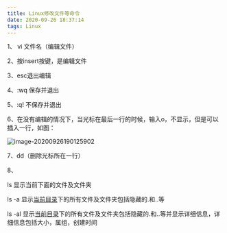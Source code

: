 ```yaml
---
title: Linux修改文件等命令
date: 2020-09-26 18:37:14
tags: Linux
---
```


1、 vi 文件名（编辑文件）

2、按insert按键，是编辑文件

3、esc退出编辑

4、:wq 保存并退出

5、:q! 不保存并退出

<!--more-->

6、在没有编辑的情况下，当光标在最后一行的时候，输入o，不显示，但是可以插入一行，如图：

![image-20200926190125902](https://gitee.com/dlutlgy/images_for_typora/raw/master/images/image-20200926190125902.png)

7、dd（删除光标所在一行）

8、

ls 显示当前下面的文件及文件夹

ls -a 显示[当前目录](https://www.baidu.com/s?wd=当前目录&tn=SE_PcZhidaonwhc_ngpagmjz&rsv_dl=gh_pc_zhidao)下的所有文件及文件夹包括隐藏的.和..等

ls -al 显示[当前目录](https://www.baidu.com/s?wd=当前目录&tn=SE_PcZhidaonwhc_ngpagmjz&rsv_dl=gh_pc_zhidao)下的所有文件及文件夹包括隐藏的.和..等并显示详细信息，详细信息包括大小，属组，创建时间
